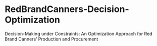 # RedBrandCanners-Decision-Optimization
Decision-Making under Constraints: An Optimization Approach for Red Brand Canners’ Production and Procurement

